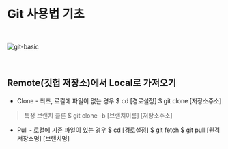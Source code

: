# Git 사용법 기초

<br>

![git-basic](https://user-images.githubusercontent.com/86466976/140633037-9d4e43d2-d806-435a-9e37-9a1cd2c9f2b3.png)

<br>

## Remote(깃헙 저장소)에서 Local로 가져오기
+ Clone - 최초, 로컬에 파일이 없는 경우
$ cd [경로설정]
$ git clone [저장소주소]
> 특정 브랜치 클론
$ git clone -b [브랜치이름] [저장소주소] 

+ Pull - 로컬에 기존 파일이 있는 경우
$ cd [경로설정]
$ git fetch
$ git pull [원격저장소명] [브랜치명]

